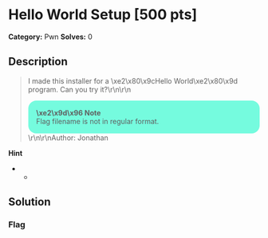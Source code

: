 # Hello World Setup [500 pts]

**Category:** Pwn
**Solves:** 0

## Description
>I made this installer for a \xe2\x80\x9cHello World\xe2\x80\x9d program. Can you try it?\r\n\r\n<div style="background:#75fbde;border-radius:1rem;padding:1rem"><b>\xe2\x9d\x96 Note</b><br/>Flag filename is not in regular format.</div>\r\n\r\nAuthor: Jonathan

**Hint**
* -

## Solution

### Flag

